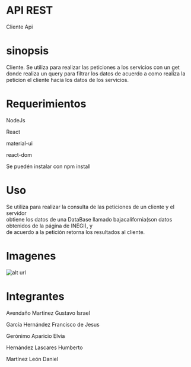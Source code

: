 # API REST
Cliente Api

# sinopsis
Cliente. 
Se utiliza para realizar las peticiones a los servicios con un get donde realiza un query para filtrar los datos de acuerdo a como realiza la 
peticion el cliente hacia los datos de los servicios.


# Requerimientos
NodeJs 

React

material-ui 

react-dom

Se puedén instalar con npm install 

# Uso 
Se utiliza para realizar la consulta de las peticiones de un cliente y el servidor  
obtiene los datos de una DataBase llamado bajacalifornia(son datos obtenidos de la página de INEGI), y   
de acuerdo a la petición retorna los resultados al cliente.  

# Imagenes

![alt url](https://drive.google.com/file/d/1UDAWzyh8FciMfu3wRdOfP31-1dofogZT/view?usp=sharing)

# Integrantes
Avendaño Martinez Gustavo Israel 

García Hernández Francisco de Jesus 

Gerónimo Aparicio Elvia 

Hernández Lascares Humberto 

Martínez León Daniel 
